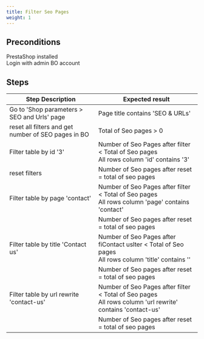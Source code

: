 ```yaml
---
title: Filter Seo Pages
weight: 1
---
```


## Preconditions

PrestaShop installed\
Login with admin BO account
## Steps
| Step Description | Expected result |
| ----- | ----- |
| Go to 'Shop parameters > SEO and Urls' page | Page title contains 'SEO & URLs' |
| reset all filters and get number of SEO pages in BO | Total of Seo pages > 0 |
| Filter table by id '3' | Number of Seo Pages after filter < Total of Seo pages<br>All rows column 'id' contains '3' |
| reset filters | Number of Seo pages after reset = total of seo pages |
| Filter table by page 'contact' | Number of Seo Pages after filter < Total of Seo pages<br>All rows column 'page' contains 'contact' |
|  | Number of Seo pages after reset = total of seo pages |
| Filter table by title 'Contact us' | Number of Seo Pages after fiContact uslter < Total of Seo pages<br>All rows column 'title' contains '' |
|  | Number of Seo pages after reset = total of seo pages |
| Filter table by url rewrite 'contact-us' | Number of Seo Pages after filter < Total of Seo pages<br>All rows column 'url rewrite' contains 'contact-us' |
|  | Number of Seo pages after reset = total of seo pages |
